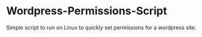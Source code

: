 # Wordpress-Permissions-Script
Simple script to run on Linux to quickly set permissions for a wordpress site.
